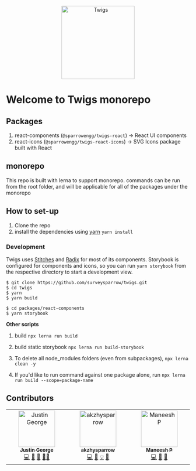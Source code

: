 <p align="center"><img src="https://twigs.surveysparrow.com/img/logo-with-text.svg" width="200" alt="Twigs" /></p>

# Welcome to Twigs monorepo

## Packages
1. react-components (`@sparrowengg/twigs-react`) → React UI components 
2. react-icons (`@sparrowengg/twigs-react-icons`) → SVG Icons package built with React


## monorepo
This repo is built with lerna to support monorepo. commands can be run from the root folder, and will be applicable for all of the packages under the monorepo

## How to set-up

1. Clone the repo
2. install the dependencies using [yarn](https://yarnpkg.com/) `yarn install`

### Development

Twigs uses [Stitches](https://stitches.dev/) and [Radix](https://radix-ui.com/) for most of its components.
Storybook is configured for components and icons, so you can run `yarn storybook` from the respective directory to start a development view.

```
$ git clone https://github.com/surveysparrow/twigs.git
$ cd twigs
$ yarn
$ yarn build

$ cd packages/react-components
$ yarn storybook
```

**Other scripts**

1. build `npx lerna run build`

2. build static storybook `npx lerna run build-storybook`

3. To delete all node_modules folders (even from subpackages), `npx lerna clean -y`

4. If you'd like to run command against one package alone, run `npx lerna run build --scope=package-name`

## Contributors

<!-- ALL-CONTRIBUTORS-LIST:START - Do not remove or modify this section -->
<!-- prettier-ignore-start -->
<!-- markdownlint-disable -->
<table>
  <tbody>
    <tr>
      <td align="center" valign="top" width="14.28%"><a href="https://github.com/justin-ss"><img src="https://avatars.githubusercontent.com/u/105047491?v=4?s=100" width="100px;" alt="Justin George"/><br /><sub><b>Justin George</b></sub></a><br /><a href="#code-justin-ss" title="Code">💻</a> <a href="#doc-justin-ss" title="Documentation">📖</a> <a href="#ideas-justin-ss" title="Ideas, Planning, & Feedback">🤔</a> <a href="#mentoring-justin-ss" title="Mentoring">🧑‍🏫</a></td>
      <td align="center" valign="top" width="14.28%"><a href="https://github.com/akzhysparrow"><img src="https://avatars.githubusercontent.com/u/157568762?v=4?s=100" width="100px;" alt="akzhysparrow"/><br /><sub><b>akzhysparrow</b></sub></a><br /><a href="#code-akzhysparrow" title="Code">💻</a> <a href="#doc-akzhysparrow" title="Documentation">📖</a> <a href="#example-akzhysparrow" title="Examples">💡</a> <a href="#maintenance-akzhysparrow" title="Maintenance">🚧</a></td>
      <td align="center" valign="top" width="14.28%"><a href="https://github.com/maneeshp97"><img src="https://avatars.githubusercontent.com/u/158666689?v=4?s=100" width="100px;" alt="Maneesh P"/><br /><sub><b>Maneesh P</b></sub></a><br /><a href="#code-maneeshp97" title="Code">💻</a> <a href="#maintenance-maneeshp97" title="Maintenance">🚧</a> <a href="#doc-maneeshp97" title="Documentation">📖</a></td>
    </tr>
  </tbody>
</table>

<!-- markdownlint-restore -->
<!-- prettier-ignore-end -->

<!-- ALL-CONTRIBUTORS-LIST:END -->